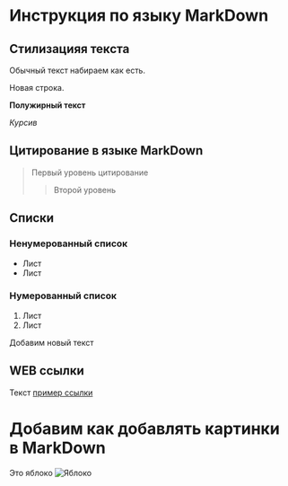 # Инструкция по языку MarkDown

## Стилизацияя текста 

Обычный текст набираем как есть.

Новая строка.

**Полужирный текст**

*Курсив*

## Цитирование в языке MarkDown

> Первый уровень цитирование
>> Второй уровень 

## Списки
### Ненумерованный список
* Лист
* Лист 

### Нумерованный список
1. Лист
2. Лист

Добавим новый текст

## WEB ссылки
Текст [пример ссылки]("http.example.com "Всплывающая подсказка")

# Добавим как добавлять картинки в MarkDown  
Это яблоко 
![Яблоко](apple.jpg)


